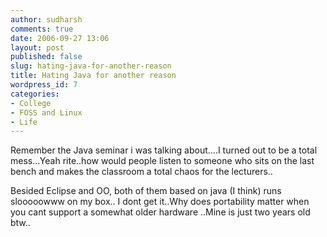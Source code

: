 ```yaml
---
author: sudharsh
comments: true
date: 2006-09-27 13:06
layout: post
published: false
slug: hating-java-for-another-reason
title: Hating Java for another reason
wordpress_id: 7
categories:
- College
- FOSS and Linux
- Life
---
```


Remember the Java seminar i was talking about....I turned out to be a total mess...Yeah rite..how would people listen to someone who sits on the last bench and makes the classroom a total chaos for the lecturers..

Besided Eclipse and OO, both of them based on java (I think) runs slooooowww on my box.. I dont get it..Why does portability matter when you cant support a somewhat older hardware ..Mine is just two years old btw..
